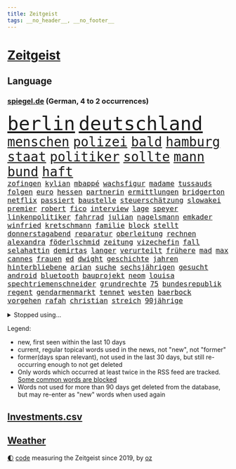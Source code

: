 ```yaml
---
title: Zeitgeist
tags: __no_header__, __no_footer__
---
```


# [Zeitgeist](https://oliz.io/zeitgeist/)

## Language

<h3><a href="https://www.spiegel.de" target="_blank">spiegel.de</a> (German, 4 to 2 occurrences)</h3>
<p style="font-family:monospace">
<span style="font-size:32pt"><a href="news_links.html#berlin" class="current">berlin</a></span>
<span style="font-size:32pt"><a href="news_links.html#deutschland" class="current">deutschland</a></span>
<br>
<span style="font-size:22pt"><a href="news_links.html#menschen" class="current">menschen</a></span>
<span style="font-size:22pt"><a href="news_links.html#polizei" class="current">polizei</a></span>
<span style="font-size:22pt"><a href="news_links.html#bald" class="current">bald</a></span>
<span style="font-size:22pt"><a href="news_links.html#hamburg" class="current">hamburg</a></span>
<span style="font-size:22pt"><a href="news_links.html#staat" class="current">staat</a></span>
<span style="font-size:22pt"><a href="news_links.html#politiker" class="current">politiker</a></span>
<span style="font-size:22pt"><a href="news_links.html#sollte" class="current">sollte</a></span>
<span style="font-size:22pt"><a href="news_links.html#mann" class="current">mann</a></span>
<span style="font-size:22pt"><a href="news_links.html#bund" class="current">bund</a></span>
<span style="font-size:22pt"><a href="news_links.html#haft" class="current">haft</a></span>
<br>
<span style="font-size:12pt"><a href="news_links.html#zofingen" class="new">zofingen</a></span>
<span style="font-size:12pt"><a href="news_links.html#kylian" class="current">kylian</a></span>
<span style="font-size:12pt"><a href="news_links.html#mbappé" class="current">mbappé</a></span>
<span style="font-size:12pt"><a href="news_links.html#wachsfigur" class="new">wachsfigur</a></span>
<span style="font-size:12pt"><a href="news_links.html#madame" class="new">madame</a></span>
<span style="font-size:12pt"><a href="news_links.html#tussauds" class="new">tussauds</a></span>
<span style="font-size:12pt"><a href="news_links.html#folgen" class="current">folgen</a></span>
<span style="font-size:12pt"><a href="news_links.html#euro" class="current">euro</a></span>
<span style="font-size:12pt"><a href="news_links.html#hessen" class="current">hessen</a></span>
<span style="font-size:12pt"><a href="news_links.html#partnerin" class="current">partnerin</a></span>
<span style="font-size:12pt"><a href="news_links.html#ermittlungen" class="current">ermittlungen</a></span>
<span style="font-size:12pt"><a href="news_links.html#bridgerton" class="current">bridgerton</a></span>
<span style="font-size:12pt"><a href="news_links.html#netflix" class="current">netflix</a></span>
<span style="font-size:12pt"><a href="news_links.html#passiert" class="current">passiert</a></span>
<span style="font-size:12pt"><a href="news_links.html#baustelle" class="current">baustelle</a></span>
<span style="font-size:12pt"><a href="news_links.html#steuerschätzung" class="new">steuerschätzung</a></span>
<span style="font-size:12pt"><a href="news_links.html#slowakei" class="current">slowakei</a></span>
<span style="font-size:12pt"><a href="news_links.html#premier" class="current">premier</a></span>
<span style="font-size:12pt"><a href="news_links.html#robert" class="current">robert</a></span>
<span style="font-size:12pt"><a href="news_links.html#fico" class="current">fico</a></span>
<span style="font-size:12pt"><a href="news_links.html#interview" class="current">interview</a></span>
<span style="font-size:12pt"><a href="news_links.html#lage" class="current">lage</a></span>
<span style="font-size:12pt"><a href="news_links.html#speyer" class="new">speyer</a></span>
<span style="font-size:12pt"><a href="news_links.html#linkenpolitiker" class="current">linkenpolitiker</a></span>
<span style="font-size:12pt"><a href="news_links.html#fahrrad" class="current">fahrrad</a></span>
<span style="font-size:12pt"><a href="news_links.html#julian" class="current">julian</a></span>
<span style="font-size:12pt"><a href="news_links.html#nagelsmann" class="current">nagelsmann</a></span>
<span style="font-size:12pt"><a href="news_links.html#emkader" class="current">emkader</a></span>
<span style="font-size:12pt"><a href="news_links.html#winfried" class="current">winfried</a></span>
<span style="font-size:12pt"><a href="news_links.html#kretschmann" class="current">kretschmann</a></span>
<span style="font-size:12pt"><a href="news_links.html#familie" class="current">familie</a></span>
<span style="font-size:12pt"><a href="news_links.html#block" class="current">block</a></span>
<span style="font-size:12pt"><a href="news_links.html#stellt" class="current">stellt</a></span>
<span style="font-size:12pt"><a href="news_links.html#donnerstagabend" class="current">donnerstagabend</a></span>
<span style="font-size:12pt"><a href="news_links.html#reparatur" class="current">reparatur</a></span>
<span style="font-size:12pt"><a href="news_links.html#oberleitung" class="current">oberleitung</a></span>
<span style="font-size:12pt"><a href="news_links.html#rechnen" class="current">rechnen</a></span>
<span style="font-size:12pt"><a href="news_links.html#alexandra" class="current">alexandra</a></span>
<span style="font-size:12pt"><a href="news_links.html#föderlschmid" class="current">föderlschmid</a></span>
<span style="font-size:12pt"><a href="news_links.html#zeitung" class="current">zeitung</a></span>
<span style="font-size:12pt"><a href="news_links.html#vizechefin" class="new">vizechefin</a></span>
<span style="font-size:12pt"><a href="news_links.html#fall" class="current">fall</a></span>
<span style="font-size:12pt"><a href="news_links.html#selahattin" class="new">selahattin</a></span>
<span style="font-size:12pt"><a href="news_links.html#demirtaş" class="new">demirtaş</a></span>
<span style="font-size:12pt"><a href="news_links.html#langer" class="current">langer</a></span>
<span style="font-size:12pt"><a href="news_links.html#verurteilt" class="current">verurteilt</a></span>
<span style="font-size:12pt"><a href="news_links.html#frühere" class="current">frühere</a></span>
<span style="font-size:12pt"><a href="news_links.html#mad" class="current">mad</a></span>
<span style="font-size:12pt"><a href="news_links.html#max" class="current">max</a></span>
<span style="font-size:12pt"><a href="news_links.html#cannes" class="current">cannes</a></span>
<span style="font-size:12pt"><a href="news_links.html#frauen" class="current">frauen</a></span>
<span style="font-size:12pt"><a href="news_links.html#ed" class="new">ed</a></span>
<span style="font-size:12pt"><a href="news_links.html#dwight" class="new">dwight</a></span>
<span style="font-size:12pt"><a href="news_links.html#geschichte" class="current">geschichte</a></span>
<span style="font-size:12pt"><a href="news_links.html#jahren" class="current">jahren</a></span>
<span style="font-size:12pt"><a href="news_links.html#hinterbliebene" class="new">hinterbliebene</a></span>
<span style="font-size:12pt"><a href="news_links.html#arian" class="current">arian</a></span>
<span style="font-size:12pt"><a href="news_links.html#suche" class="current">suche</a></span>
<span style="font-size:12pt"><a href="news_links.html#sechsjährigen" class="current">sechsjährigen</a></span>
<span style="font-size:12pt"><a href="news_links.html#gesucht" class="current">gesucht</a></span>
<span style="font-size:12pt"><a href="news_links.html#android" class="current">android</a></span>
<span style="font-size:12pt"><a href="news_links.html#bluetooth" class="new">bluetooth</a></span>
<span style="font-size:12pt"><a href="news_links.html#bauprojekt" class="new">bauprojekt</a></span>
<span style="font-size:12pt"><a href="news_links.html#neom" class="new">neom</a></span>
<span style="font-size:12pt"><a href="news_links.html#louisa" class="new">louisa</a></span>
<span style="font-size:12pt"><a href="news_links.html#spechtriemenschneider" class="new">spechtriemenschneider</a></span>
<span style="font-size:12pt"><a href="news_links.html#grundrechte" class="new">grundrechte</a></span>
<span style="font-size:12pt"><a href="news_links.html#75" class="current">75</a></span>
<span style="font-size:12pt"><a href="news_links.html#bundesrepublik" class="current">bundesrepublik</a></span>
<span style="font-size:12pt"><a href="news_links.html#regent" class="new">regent</a></span>
<span style="font-size:12pt"><a href="news_links.html#gendarmenmarkt" class="new">gendarmenmarkt</a></span>
<span style="font-size:12pt"><a href="news_links.html#tennet" class="new">tennet</a></span>
<span style="font-size:12pt"><a href="news_links.html#westen" class="current">westen</a></span>
<span style="font-size:12pt"><a href="news_links.html#baerbock" class="current">baerbock</a></span>
<span style="font-size:12pt"><a href="news_links.html#vorgehen" class="current">vorgehen</a></span>
<span style="font-size:12pt"><a href="news_links.html#rafah" class="current">rafah</a></span>
<span style="font-size:12pt"><a href="news_links.html#christian" class="current">christian</a></span>
<span style="font-size:12pt"><a href="news_links.html#streich" class="current">streich</a></span>
<span style="font-size:12pt"><a href="news_links.html#90jährige" class="new">90jährige</a></span>
</p>
<details>
<summary>Stopped using...</summary>
<p class="former" style="font-size:12pt">
golf(1301) street(1301) twitter(1301) funktionieren(1300) welchem(1300) belarus(1299) bildern(1299) erlitten(1299) gerichtshof(1299) mailand(1299) schlechten(1299) williams(1299) winter(1299) 2019(1298) bundesländer(1298) bundespolizei(1298) gewissen(1298) smartphone(1298) tobt(1298) verzweifelt(1298) chaos(1297) digitalisierung(1297) rechten(1297) riss(1297) solle(1297) früherer(1296) rassistisch(1296) weißen(1296) anbieten(1295) christine(1295) gemeinden(1295) konservativen(1295) persönlich(1295) prüfung(1295) registriert(1295) sicherheitsbehörden(1295) verunglückt(1295) widerspruch(1295) 21(1294) beraten(1294) bitten(1294) einreisen(1294) verlängerung(1294) aktien(1293) appelliert(1293) bestreitet(1293) kreis(1293) mark(1293) sorge(1293) terroristen(1293) beschluss(1292) islamischen(1292) leer(1292) meint(1292) nachruf(1292) oberbürgermeister(1292) super(1292) verfügung(1292) premiere(1291) reichte(1291) hinterher(1290) schön(1290) tödliche(1290) untersuchen(1290) veranstalter(1290) endete(1289) verpassen(1289) glauben(1288) klinik(1288) außen(1287) fit(1287) körperverletzung(1287) rettungskräfte(1286) offiziellen(1285) schwanger(1285) august(1284) drastisch(1284) beiträge(1283) ii(1283) produzieren(1282) hielten(1281) zurückgegangen(1281) herz(1279) nachgewiesen(1279) ordnung(1279) eingeleitet(1277) gang(1276) pkw(1276) fußballwm(1274) spitzenreiter(1274) aussehen(1273) erschießt(1273) steffen(1273) informiert(1271) hoffnungen(1270) rang(1268) solchen(1263) sportler(1263) beweise(1262) bundesnetzagentur(1259) afrikas(1256) kandidatur(1256) staatlichen(1253) nächstes(1241) drohne(1237) marine(1235) rache(1233) einfache(1230) billiger(1228) stopp(1215) niederländer(1191) öffnet(1190) zusammenbruch(1158) autobahnen(1155) mitverantwortlich(1114) banken(1098) ministerin(1041) verurteilung(1014) ausgefallen(1001) entlastung(990) mike(969) gewohnt(967) gemeinschaft(960) gesetzentwurf(955) tiger(953) abtreibung(939) australiens(930) einschätzungen(930) spezielle(926) rhein(912) nutzung(892) vatikan(891) auge(888) akw(880) dutzenden(880) seltene(880) kompromiss(872) lehrerinnen(870) 87(867) klappt(860) fördern(854) erschwert(852) lemke(841) steffi(841) verkündete(839) wolf(838) gerichte(835) entführung(831) einheit(818) bestand(816) emotionalen(816) gezwungen(814) flughäfen(808) verwaltung(807) spiegeltitelstory(785) nebenbei(775) gefangenschaft(771) kriegsverbrechen(770) kasse(768) blockade(764) dilemma(764) günstiger(760) messerattacke(760) wiederaufbau(760) günstige(759) überlebenden(757) finanzierung(753) erlauben(748) vermisster(733) perfekte(726) schlamm(722) israelis(715) dänischen(708) stärksten(695) sprung(690) andrew(689) idol(687) tierschützer(687) setzten(677) thüringens(675) demenz(669) weitergehen(661) erdbeben(660) wissenschaft(659) 2008(650) freigabe(650) zurückhaltung(648) geheime(639) revolution(639) vizekanzler(622) entkommen(617) atomkraftwerk(610) eingreifen(606) missverständnis(606) entstehen(604) gerechtfertigt(604) ernährung(601) aufholjagd(591) fortschritt(589) stemmen(589) senioren(587) niederlagen(581) überraschenden(577) haustier(575) neymar(574) lkwfahrer(573) härtesten(570) asyl(564) auszeichnung(564) abgestimmt(563) verurteilten(561) festgehalten(557) parallel(544) nächtlichen(543) beantragen(537) prangert(536) rudi(534) credit(531) suisse(531) geheim(529) skepsis(520) colorado(509) vorbereitung(509) kritikern(508) auflaufen(507) fotograf(507) muster(507) internationalem(503) verschafft(503) dritter(498) änderung(493) aggressiv(490) dreier(489) völler(482) ansicht(475) mythos(474) rauchen(470) özdemir(469) unosicherheitsrat(464) republikanische(462) autofahren(459) neunzigerjahren(456) schwache(456) 5000(455) schweres(447) bildet(444) media(442) influencer(435) 2007(434) merklich(427) wurzeln(419) legalisierung(418) milliardenschwere(413) anlagen(411) norditalien(410) 40jähriger(407) fließen(407) allzu(406) erwarteten(406) kippen(399) lübeck(399) geknackt(392) rohstoff(391) ecuador(388) tätern(388) brachten(386) involviert(384) kleinflugzeug(381) durchgesetzt(376) theorie(376) bar(372) nachts(372) exkanzler(370) alarmbereitschaft(368) horror(362) 13jähriger(361) bka(359) kuba(359) regisseurin(352) übergibt(352) umstieg(350) barbie(348) eingeliefert(348) pilot(348) zeitungen(348) motto(347) florenz(346) aufsteiger(344) kalifornischen(343) drohnenangriffe(340) absurd(339) ermöglicht(338) übergang(337) bitter(336) blamiert(333) ford(330) scott(330) einziehen(328) 29jährige(326) politologe(325) morgens(324) model(323) indischer(322) marschflugkörper(320) mysteriöse(320) abgewehrt(319) liter(315) festgestellt(314) kurve(312) geheimen(310) hergestellt(309) lieferten(309) auflösung(306) toronto(305) lebend(303) spitzenfußball(303) weile(303) sinkende(302) vergessene(301) eindringen(299) lichtblick(293) gerichts(290) becken(287) saßen(287) zäsur(287) nördlich(285) brutaler(284) hunde(284) leitartikel(284) thrones(284) militärisch(283) sofortige(283) bolsonaro(282) jair(282) schwitzen(281) surfen(281) designer(279) manuela(277) schwesig(277) sturmtief(276) teuerste(273) bemerkenswert(272) ergebnissen(265) gruppenvergewaltigung(264) nationalspielerinnen(264) parlamentswahl(263) terroranschlag(263) küsten(262) o’connor(261) arizona(260) notwendig(260) podium(259) herstellung(257) freundinnen(255) militärhilfe(252) uber(252) israeli(251) geschäftsleute(250) bargeld(248) mehrwertsteuer(248) superreiche(248) todesursache(246) verkehrsunfall(246) angesehen(245) herrchen(245) dirk(244) fame(243) usamerikanerin(243) johann(241) vorzugehen(239) heutigen(238) kneipen(238) wohnviertel(238) abhalten(237) harald(236) harmlos(236) neuauflage(234) tabellenspitze(232) errungen(231) erwachsenen(228) gleicht(227) verfahrens(227) auswertung(226) mehren(226) sicherheitslage(226) entführten(225) 12000(224) bundesfinanzminister(224) stadtrat(224) gestaltet(222) grippe(222) biopic(221) luftschläge(221) ai(217) milliardenhilfen(217) vollstreckt(217) 1981(216) isst(216) gemüse(215) klarer(215) lokführer(215) vergehen(215) zentralrat(212) tübingen(211) pinto(208) proben(208) verdrängt(207) 14jährige(206) auskommen(205) schlusslicht(204) ceo(202) vorbereitungen(200) zentralrats(198) aspekte(196) mexikos(196) tabellenführung(196) tennisspieler(196) tagesordnung(195) kochinstitut(194) bevorzugt(193) klassischen(193) knappen(193) liefen(192) teilgenommen(192) götze(191) sicherheitsvorkehrungen(190) leistete(189) vertrieben(188) 1990(187) gazastreifens(186) hamasangriff(186) ratlos(186) woods(186) geborene(185) bezirk(184) großzügigen(184) israelisches(184) videobotschaft(183) demokratiefeinde(182) terrorangriff(182) ecuadors(181) tipp(180) menschenrechte(179) sexualisierte(179) attraktiver(178) gescheiterte(178) beteuert(177) finanzministerium(176) parlamentarier(176) sommerspiele(176) zuständig(176) grenzübergänge(175) 25000(174) bekomme(174) raab(174) stromversorgung(173) abzuschaffen(172) informierte(171) positioniert(171) via(171) anerkennen(170) hüller(168) raptors(168) topmanager(168) wirtz(168) altersgruppe(167) usschauspieler(167) abgefangen(166) aussetzen(166) kulturszene(166) maine(166) siedler(166) warnzeichen(166) aufzeichnungen(165) hamasgeisel(165) verschaffen(162) unterhändler(161) versorgen(161) 218(160) ausländer(160) wiederbelebt(160) doppelter(159) langstreckenflüge(159) lehrern(159) mayer(159) festen(158) kanye(158) kopie(158) kadewe(157) turnieren(157) hamasmassaker(156) entspannung(155) erlässt(155) fluggäste(155) sportvorstand(155) copa(154) signagruppe(154) kassieren(153) tim(153) gesetzesänderung(152) trainerwechsel(152) islamische(151) passierte(151) zweistaatenlösung(151) überschaubar(151) gigantischen(149) jones(149) datum(148) geheimnisse(148) reichweite(148) elite(147) kalten(147) stanley(146) vermehren(145) pendler(144) sechzigerjahren(144) unverletzt(144) einverstanden(143) ostern(143) schnappte(143) abgabe(142) ausgenommen(142) lagarde(142) punkterekord(142) robbie(142) insolventen(141) kredit(141) symptome(141) trauen(141) ausgespielt(140) demütigungen(140) gesichter(140) erschoss(139) biathlon(138) dynamik(137) friedensverhandlungen(137) wärmer(137) tausender(136) experimentiert(135) mathe(135) schlimme(135) bändigen(134) herrschaft(134) vorstellungen(134) mediamarktsaturn(133) netze(133) statistisches(133) umstrittenes(133) usdemokraten(133) defekte(132) liz(132) unangefochten(132) verbucht(132) wundert(132) hollywoodstern(131) vetternwirtschaft(131) walk(131) bahnen(130) künftiger(130) schulz(130) unwahrscheinlich(130) zettel(130) ambitionen(129) islamistischer(129) wäldern(129) inspirieren(128) investition(128) spruch(128) stift(128) ergab(127) gratulieren(127) tanzt(127) usdollar(127) erfuhr(126) schokolade(125) amy(124) poltert(124) unionsfraktion(124) mitspielt(123) vorhat(123) vermögenswerte(122) winzigen(122) geglaubt(121) investors(121) kragen(121) luftraum(121) palace(121) containerschiff(120) hugh(120) oslo(120) schwersten(120) aussetzung(119) hässlich(119) mehrfamilienhaus(119) stromausfall(119) topform(119) gebrannt(118) erhoffen(117) passte(117) sprengsatz(117) beliebteste(116) effektiv(116) neugier(115) kreise(114) church(113) ushilfen(113) 59(112) kathedrale(112) kaufprämie(112) notredame(112) statistischem(112) umwelthilfe(112) postfaschisten(111) sachschaden(111) asylanträge(110) brocken(110) dreistelligen(110) schröders(110) völkermords(110) geldern(109) gespritzt(109) mangelnde(109) russlandsanktionen(109) spirit(109) australischer(108) dahintersteckt(108) öffnete(108) schieben(107) versammeln(107) norddeutschlands(106) rutscht(106) schaulustige(106) engsten(105) house(105) nicaragua(105) pisten(105) scheuer(105) skifahrer(105) ungeklärter(105) wohnhäuser(105) zulassen(105) premierministerin(103) triumphieren(103) wegfall(103) erfolgreichen(102) mossad(102) wertvolle(102) dave(101) voice(101) 1970(100) 400000(100) jetzigen(99) lawine(99) zweifache(99) erschienene(98) gramm(98) hype(98) nobelpreisträger(98) juchef(97) köchin(97) lukaschenko(97) ritual(97) ehren(96) kinos(96) quälen(96) uniform(96) emobilität(95) morde(95) südkoreanischen(95) alarmierte(94) expertise(94) fulda(94) kassenleistung(94) bauch(93) bauernprotest(93) entwickler(93) weltstar(93) attal(92) langes(92) senden(92) vorsätze(92) ausgrenzung(91) genuss(91) haag(91) igh(91) kapitulation(91) lehrkräften(91) marshallplan(91) einmischung(90) leonardo(90) maischberger(90) ansprüchen(89) coenbrüder(89) erklärungen(89) iranischem(89) mondmission(89) ranghohen(89) sozialarbeiter(89) warnschuss(89) ausufernde(88) euländern(88) expertenrat(88) gestalt(88) pausieren(88) rabatten(88) schlingert(88) synchronsprecher(88) begraben(87) erfassen(87) gesperrten(87) konflikts(87) ocean(87) stolpert(87) 13jährigen(86) abfedern(86) geschichtsbücher(86) ramadan(86) schwedischer(86) tieres(86) verwandte(86) elton(85) entrückt(85) erzbistum(85) exotische(85) neugeborene(85) notwendigen(85) politischem(85) rechtsaußenpartei(85) substanz(85) 737800(84) besorgniserregenden(84) neunjähriger(84) unerschütterliche(84) uniformen(84) melbourne(83) saale(83) spielmacher(83) stoppten(83) batic(82) kalte(82) leitmayr(82) luftwaffenchef(82) marie(82) milch(82) neuss(82) teilnehmende(82) drogenschmuggler(81) heroin(81) hohem(81) prüfbericht(81) diabetes(80) entfällt(80) israelpolitik(80) belastender(79) onlineverkauf(79) zähler(79) ablenkungsmanöver(78) altkanzlerin(78) helles(78) klopps(78) überbieten(78) caren(77) miosga(77) verfolgungsjagd(77) zuschauerin(77) zwang(77) anerkennung(76) kriegsgefangenen(76) platzt(76) ravensburg(76) untreue(76) völligen(76) wgzimmerpreise(76) laos(75) schlüssel(75) ultra(75) ungeklärte(75) verewigt(75) vorkommen(75) what(75) wiegen(75) fdpminister(74) furchtbaren(74) zeugenaussage(74) bilbao(73) dschihad(73) equipment(73) fahndet(73) maßlos(73) militärflugzeug(73) militärmaschine(73) prestigeprojekts(73) rey(73) seltsamer(73) verdrängte(73) verhandlungstisch(73) missbrauchte(72) pommes(72) aserbaidschanischen(71) dimension(71) globus(71) hülle(71) intel(71) marathon(71) olivier(71) rechnungen(71) signapleite(71) 14000(70) boateng(70) europäischem(70) iris(70) jérôme(70) mutig(70) regelmäßige(70) tagt(70) zaubern(70) abbrechen(69) beratungsfirma(69) jahresgewinn(69) treibhausgasemissionen(69) weltall(69) zentral(69) abenteuerlichen(68) decker(68) gefeuert(68) misere(68) rogowski(68) gemeinsamer(67) interner(67) schärfste(67) siegtreffer(67) starkoch(67) verendet(67) calhoun(66) darm(66) gruppierungen(66) haute(66) reichtum(66) stellvertreterin(66) theresa(66) verbal(66) dopingtest(65) einladungen(65) forster(65) regimekritischen(65) rücksichtslos(65) sportlichen(65) erfolgsgeschichte(64) filmgeschäft(64) freigemacht(64) sanktionsliste(64) potter(63) wütet(63) alijew(62) journalistisches(62) löcher(62) rasch(62) saporischschja(62) schmuck(62) antisemitismusvorwürfen(61) anweisungen(61) boatengs(61) frühe(61) nullerjahre(61) trinidad(61) verkehrsbetriebe(61) harington(60) heimpleite(60) jahrestag(60) kit(60) olli(60) östlichen(60) bestätigung(59) luxusmarke(59) peta(59) sätze(59) versöhnen(59) äquivalent(59) angreiferin(58) dorn(58) garweg(58) grundsätzliches(58) schmiss(58) verschollen(58) wodka(58) abhängigkeit(57) bewaffnung(57) bezahlkarten(57) countryalbum(57) dienstreise(57) teufel(57) 91(56) agenda(56) erheblichem(56) fdpverkehrsminister(56) frühstück(56) interviews(56) kannte(56) landtagspräsidentin(56) msc(56) olympiateilnahme(56) pfiff(56) schwebebahn(56) abo(55) angewiesen(55) anschaffung(55) elektronischer(55) erwirken(55) personalausweis(55) risse(55) schwelt(55) aschermittwoch(54) befürchtung(54) eskalationsstufe(54) jet(54) usabgeordnete(54) verlorene(54) zittert(54) aktualisiert(53) bewundert(53) hisbollahkommandeurs(53) israelfeindliche(53) messerstecherei(53) stürze(53) unverzüglich(53) wirtschaftsentwicklung(53) 1864(52) besetzen(52) bestaunt(52) gemischtes(52) kremlherrscher(52) fälschlicherweise(51) mehrheitlich(51) notoperiert(51) schätze(51) seeleute(51) spezielles(51) kostete(50) rochen(50) verdachts(50) willst(50) 45jähriger(49) anmeldung(49) hauptfigur(49) karikaturisten(49) lüge(49) witziger(49) aktivsten(48) eingesetzte(48) hassliebe(48) höre(48) liberal(48) mehrarbeit(48) rächen(48) sarah(48) usbotschafter(48) beatmet(47) burkart(47) kitas(47) kristoffer(47) künstlich(47) leichtathleten(47) olsson(47) präsidium(47) souveränität(47) wespen(47) zusammenschluss(47) abschiedstournee(46) cannabisfreigabe(46) festzunehmen(46) kanadischer(46) kids(46) leichnams(46) norddeutschland(46) telefonate(46) alves(45) cat(45) cook(45) fertigstellung(45) hintereinander(45) rüstung(45) weltmeistermannschaft(45) grube(44) nächtliches(44) plastikverschmutzung(44) sido(44) vorab(44) wuppertal(44) einzusetzen(43) khamenei(43) konventionelle(43) lka(43) selbstbewusstsein(43) spionierte(43) vampire(43) fastenmonats(42) oppositionsführerin(42) sommermärchenprozess(42) 16000(41) akkus(41) erhebung(41) polizeiuniform(41) populärsten(41) thailänder(41) wiederbelebung(41) eigentumswohnung(40) lehre(40) regierungschefs(40) räuber(40) tempelberg(40) erfolgreicher(39) exterroristin(39) gartenteich(39) gesunde(39) millionenzahlungen(39) ostdeutscher(39) tvduell(39) ufo(39) agent(38) anklagebank(38) eingemischt(38) erdrutsche(38) europapolitiker(38) francis(38) käufern(38) fluglinie(37) moderiert(37) rekordtemperaturen(37) schulter(37) solofahrt(37) 2039(36) award(36) flugbegleiterinnen(36) marsalek(36) orientierung(36) playoffteilnahme(36) sainz(36) vereinbar(36) wiedersehen(36) zaubert(36) ablösen(35) brust(35) eautoabsatz(35) entschiedener(35) flüchtete(35) hergestellte(35) nukleare(35) robotaxis(35) spannung(35) taxis(35) 58jährige(34) abgebrannt(34) allergikern(34) bundesstaaten(34) fünftes(34) haltbar(34) heißes(34) kinohit(34) pin(34) unfallstelle(34) vorzubereiten(34) 14jährigen(33) alleinerziehende(33) beeindruckende(33) dragon(33) respektlos(33) spohr(33) camping(32) fastenmonat(32) passagieren(32) shoppingcenter(32) techunternehmer(32) vorstandsvorsitzender(32) abrufbar(31) beschlagnahmung(31) eurofighter(31) flirten(31) generationenkapital(31) lenkte(31) marschiert(31) monster(31) coronamaßnahmen(30) einspielen(30) geeint(30) josh(30) källenius(30) mentalen(30) mercedeschef(30) ola(30) schriftlich(30) vorschriften(30) zeichner(30) engagieren(29) eskalierende(29) klimaanlage(29) komplizierter(29) scheiterten(29) tatortkommissar(29) titelrennen(29) überlässt(29) drin(28) grundschulen(28) kasia(28) lenhardt(28) lobbyverband(28) malen(28) zeche(28) großstädte(27) luftsicherheit(27) no(27) style(27) unterschieden(27) aksamoschee(26) aktie(26) beisheim(26) cannabiskonsum(26) fisker(26) grundlegende(26) ramadans(26) regnerisch(26) riskante(26) saufrituale(26) school(26) verteidigungsanlagen(26) whu(26) messner(25) princess(25) terrororganisationen(25) aaron(24) bruders(24) fußballstars(24) kurier(24) schlüsse(24) unerwünschte(24) wöchentlich(24) zukommen(24) abtreibungsrecht(23) gesellschaftlichen(23) palmer(23) polizeieinsätze(23) rauschende(23) unerschwinglich(23) verziert(23) zählten(23) berühmter(22) brands(22) gangs(22) 20jähriger(21) abstiegsbedrohten(21) alan(21) coughlan(21) frühjahrsklassiker(21) luftaufnahmen(21) nda(21) nicola(21) ausprobiert(20) erinnerte(20) getreten(20) haub(20) paragraf(20) quecksilber(20) schokohasen(20) versorgungslage(20) waffenexporte(20) außenexperten(19) brandstiftung(19) falschparker(19) islamischer(19) klimaprotest(19) milchaufschäumer(19) minderheit(19) pianist(19) verläuft(19) 175(18) absurde(18) charisma(18) containerschiffs(18) denkbar(18) libanesische(18) ostpolitik(18) pink(18) reisebus(18) sozialer(18) vielerlei(18) zuwanderer(18) bergamo(17) impulse(17) lngterminal(17) pensionierte(17) alleinsein(16) austrian(16) belarussischen(16) hbo(16) höherer(16) jontay(16) konstruktion(16) porter(16) verweigern(16) vorfahren(16) wettbetrug(16) iraner(15) lenhardts(15) negativrekord(15) tabubruch(15) talkshows(15) zehnjährigen(15) elektronische(14) entbrannt(14) grobe(14) mobilisieren(14) naher(14) neoliberalen(14) passus(14) spitznamen(14) unbesiegbar(14) wahrscheinliche(14) dfbtrikot(13) eigenständiger(13) einberufen(13) gegend(13) orenburg(13) ostküste(13) stichwahl(13) tarifeinigung(13) brasilianischer(12) ewige(12) gelegenheiten(12) hundebox(12) parisroubaix(12) reporterfrage(12) tariflösung(12) terroristisches(12) xiaomi(12) fortwo(11) hühnerfüße(11) illegalem(11) reiste(11) smart(11) sonnenfinsternis(11)
</p>
</details>
<p>Legend:
<ul>
<li><span class="new">new</span>, first seen within the last 10 days</li>
<li><span class="current">current</span>, regular topical words used in the news, not "new", not "former"</li>
<li><span class="former">former(days span relevant)</span>, not used in the last 30 days, but still re-occurring enough to not get deleted</li>
<li>Only words which occurred at least twice in the RSS feed are tracked. <a href="language/filters.py">Some common words are blocked</a></li>
<li>Words not used for more than 90 days get deleted from the database, but may re-enter as "new" words when used again</li>
</ul>
</p>

## [Investments](investments.html)[.csv](investments.csv)

## [Weather](weather.html)

<footer>
<a href="javascript:toggleTheme()" class="nav">🌓</a>
<a href="https://github.com/ooz/zeitgeist">code</a> measuring the Zeitgeist since 2019, by <a href="https://oliz.io">oz</a>
</footer>
